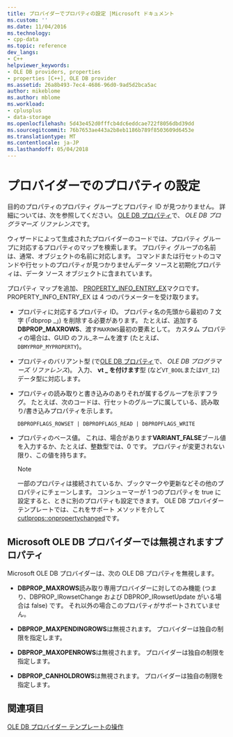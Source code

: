 ```yaml
---
title: プロバイダーでプロパティの設定 |Microsoft ドキュメント
ms.custom: ''
ms.date: 11/04/2016
ms.technology:
- cpp-data
ms.topic: reference
dev_langs:
- C++
helpviewer_keywords:
- OLE DB providers, properties
- properties [C++], OLE DB provider
ms.assetid: 26a8b493-7ec4-4686-96d0-9ad5d2bca5ac
author: mikeblome
ms.author: mblome
ms.workload:
- cplusplus
- data-storage
ms.openlocfilehash: 5d43e452d0fffcb4dc6eddcae722f8056dbd39dd
ms.sourcegitcommit: 76b7653ae443a2b8eb1186b789f8503609d6453e
ms.translationtype: MT
ms.contentlocale: ja-JP
ms.lasthandoff: 05/04/2018
---
```

# <a name="setting-properties-in-your-provider"></a>プロバイダーでのプロパティの設定
目的のプロパティのプロパティ グループとプロパティ ID が見つかりません。 詳細については、次を参照してください。 [OLE DB プロパティ](https://msdn.microsoft.com/en-us/library/ms722734.aspx)で、 *OLE DB プログラマーズ リファレンス*です。  
  
 ウィザードによって生成されたプロバイダーのコードでは、プロパティ グループに対応するプロパティのマップを検索します。 プロパティ グループの名前は、通常、オブジェクトの名前に対応します。 コマンドまたは行セットのコマンドや行セットのプロパティが見つかりませんデータ ソースと初期化プロパティは、データ ソース オブジェクトに含まれています。  
  
 プロパティ マップを追加、 [PROPERTY_INFO_ENTRY_EX](../../data/oledb/property-info-entry-ex.md)マクロです。 PROPERTY_INFO_ENTRY_EX は 4 つのパラメーターを受け取ります。  
  
-   プロパティに対応するプロパティ ID。 プロパティ名の先頭から最初の 7 文字 (「dbprop _」) を削除する必要があります。 たとえば、追加する**DBPROP_MAXROWS**、渡す`MAXROWS`最初の要素として。 カスタム プロパティの場合は、GUID のフル_ネームを渡す (たとえば、 `DBMYPROP_MYPROPERTY`)。  
  
-   プロパティのバリアント型 (で[OLE DB プロパティ](https://msdn.microsoft.com/en-us/library/ms722734.aspx)で、 *OLE DB プログラマーズ リファレンス*)。 入力、 **vt _ を付けます**型 (など`VT_BOOL`または`VT_I2`) データ型に対応します。  
  
-   プロパティの読み取りと書き込みのありそれが属するグループを示すフラグ。 たとえば、次のコードは、行セットのグループに属している、読み取り/書き込みプロパティを示します。  
  
    ```  
    DBPROPFLAGS_ROWSET | DBPROPFLAGS_READ | DBPROPFLAGS_WRITE  
    ```  
  
-   プロパティのベース値。 これは、場合があります**VARIANT_FALSE**ブール値を入力するか、たとえば、整数型では、0 です。 プロパティが変更されない限り、この値を持ちます。  
  
    > [!NOTE]
    >  一部のプロパティは接続されているか、ブックマークや更新などその他のプロパティにチェーンします。 コンシューマーが 1 つのプロパティを true に設定すると、ときに別のプロパティも設定できます。 OLE DB プロバイダー テンプレートでは、これをサポート メソッドを介して[cutlprops::onpropertychanged](../../data/oledb/cutlprops-onpropertychanged.md)です。  
  
## <a name="properties-ignored-by-microsoft-ole-db-providers"></a>Microsoft OLE DB プロバイダーでは無視されますプロパティ  
 Microsoft OLE DB プロバイダーは、次の OLE DB プロパティを無視します。  
  
-   **DBPROP_MAXROWS**読み取り専用プロバイダーに対してのみ機能 (つまり、DBPROP_IRowsetChange および DBPROP_IRowsetUpdate がいる場合は false) です。 それ以外の場合このプロパティがサポートされていません。  
  
-   **DBPROP_MAXPENDINGROWS**は無視されます。 プロバイダーは独自の制限を指定します。  
  
-   **DBPROP_MAXOPENROWS**は無視されます。 プロバイダーは独自の制限を指定します。  
  
-   **DBPROP_CANHOLDROWS**は無視されます。 プロバイダーは独自の制限を指定します。  
  
## <a name="see-also"></a>関連項目  
 [OLE DB プロバイダー テンプレートの操作](../../data/oledb/working-with-ole-db-provider-templates.md)